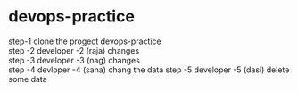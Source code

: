 # devops-practice
step-1 clone the progect devops-practice      
step -2 developer -2 (raja) changes     
step -3 developer -3 (nag) changes     
step -4 devloper -4  (sana) chang the data
step -5 developer -5 (dasi) delete some data
